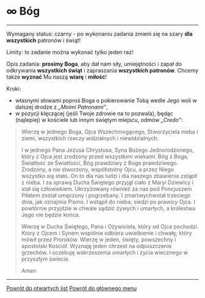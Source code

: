 # <span class="status status-list"><span class="status status-list">∞</span> Bóg</span>

---
<span class="status status-title">Wymagany status:</span> <span class="status status-black">czarny</span> - po wykonaniu zadania zmieni się na <span class="status status-gray">szary</span> **dla wszystkich** patronów i świąt!

<span class="status status-title">Limity:</span> to zadanie można wykonać tylko jeden raz!

<span class="status status-title">Opis zadania:</span> **prosimy Boga**, aby dał nam siły, umiejętności i zapał do odkrywania **wszystkich świąt** i zapraszania **wszystkich patronów**. Chcemy także **wyznać** Mu naszą **wiarę** i **miłość**!

<span class="status status-title">Kroki:</span>
- własnymi słowami poproś Boga o pokierowanie Tobą wedle Jego woli w dalszej drodze z _„Moimi Patronami”_,
- w pozycji klęczącej (jeśli Twoje zdrowie na to pozwala), będąc (najlepiej) w kościele lub innym świętym miejscu, odmów _„Credo”_:
> Wierzę w jednego Boga, Ojca Wszechmogącego, Stworzyciela nieba i ziemi, wszystkich rzeczy widzialnych i niewidzialnych.
>
> I w jednego Pana Jezusa Chrystusa, Syna Bożego Jednorodzonego, który z Ojca jest zrodzony przed wszystkimi wiekami. Bóg z Boga, Światłość ze Światłości, Bóg prawdziwy z Boga prawdziwego. Zrodzony, a nie stworzony, współistotny Ojcu, a przez Niego wszystko się stało. On to dla nas ludzi i dla naszego zbawienia zstąpił z nieba. I za sprawą Ducha Świętego przyjął ciało z Maryi Dziewicy i stał się człowiekiem. Ukrzyżowany również za nas pod Poncjuszem Piłatem został umęczony i pogrzebany. I zmartwychwstał trzeciego dnia, jak oznajmia Pismo. I wstąpił do nieba; siedzi po prawicy Ojca. I powtórnie przyjdzie w chwale sądzić żywych i umarłych, a królestwu Jego nie będzie końca.
> 
> Wierzę w Ducha Świętego, Pana i Ożywiciela, który od Ojca pochodzi. Który z Ojcem i Synem wspólnie odbiera uwielbienie i chwałę; który mówił przez Proroków. Wierzę w jeden, święty, powszechny i apostolski Kościół. Wyznaję jeden chrzest na odpuszczenie grzechów. I oczekuję wskrzeszenia umarłych i życia wiecznego w przyszłym świecie.
> 
> Amen
---
[Powrót do otwartych list](jak_zaczac_czyli_o_otwartych_listach.md)
[Powrót do głównego menu](index.md)
